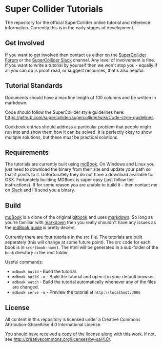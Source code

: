 # Super Collider Tutorials
The repository for the official SuperCollider online tutorial and reference information. Currently
this is in the early stages of development.

Get Involved
-------

If you want to get involved then contact us either on the [SuperCollider Forum][forum] or the
[SuperCollider Slack][slack] channel. Any level of involvement is fine. If you want to write a
tutorial by yourself then we won't stop you - equally if all you can do is proof read, or suggest
resources, that's also helpful.

Tutorial Standards
--------

Documents should have a max line length of 100 columns and be written in markdown.

Code should follow the SuperCollider style guidelines here:
https://github.com/supercollider/supercollider/wiki/Code-style-guidelines

Cookbook entries should address a particular problem that people might run into and show them how
it can be solved. It is perfectly okay to show multiple solutions, but these _must_ be practical
solutions. 

Requirements
-------

The tutorials are currently built using [mdBook]. On Windows and Linux you just need to download
the binary from their site and update your path so that it points to it. Unfortunately they do not
have a download available for OSX. Fortunately building MDBook is super easy (just follow the
instructions). If for some reason you are unable to build it - then contact me on [Slack][slack]
and I'll send you a binary.

Build
-------

[mdBook] is a clone of the original [gitbook] and uses [markdown]. So long as you're familiar with
[markdown] then you really shouldn't have any issues as the [mdBook guide] is pretty decent.

Currently there are four tutorials in the src file. The tutorials are built separately (this will
change at some future point). The src code for each book is in ```src/[book-name]```. The html will
be generated in a sub-folder of the ```book``` directory in the root folder.

Useful commands:

+ ```mdbook build``` - Build the tutorial.
+ ```mdbook build -o``` - Build the tutorial and open it in your default browser.
+ ```mdbook watch``` - Build the tutorial automatically whenever any of the
  files are changed.
+ ```mdbook serve -o``` - Preview the tutorial at ```http:\\localhost:3000```

License
-------

All content in this repository is licensed under a Creative Commons
Attribution-ShareAlike 4.0 International License.

You should have received a copy of the license along with this work.  If not,
see <http://creativecommons.org/licenses/by-sa/4.0/>.

[mdBook Guide]: https://rust-lang-nursery.github.io/mdBook/
[mdBook]: https://github.com/rust-lang-nursery/mdBook
[forum]: https://scsynth.org/
[slack]: https://join.slack.com/t/scsynth/shared_invite/enQtMzk3OTY3MzE0MTAyLWY1ZGE1MTJjYmI5NTRkZjFmNjZmNmYxOWI0NDZkNjdkMzdkNjgxNTJhZGVlOTEwYjdjMDY5OWM0ZTA4NWFiOGY
[gitbook]: https://toolchain.gitbook.com/
[markdown]: https://github.com/adam-p/markdown-here/wiki/Markdown-Cheatsheet
